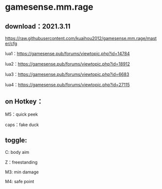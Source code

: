 # gamesense.mm.rage



download：2021.3.11
---
https://raw.githubusercontent.com/kuaihou2012/gamesense.mm.rage/master/cfg



lua1：https://gamesense.pub/forums/viewtopic.php?id=14784

lua2：https://gamesense.pub/forums/viewtopic.php?id=18912

lua3：https://gamesense.pub/forums/viewtopic.php?id=6683

lua4：https://gamesense.pub/forums/viewtopic.php?id=27115 


on Hotkey：
---
M5：quick peek

caps：fake duck

toggle:
---

C: body aim

Z：freestanding

M3: min damage

M4: safe point

